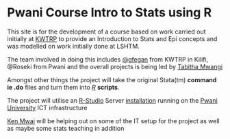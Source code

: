 Pwani Course Intro to Stats using R
===============

This site is for the development of a course based on work carried out initially at [KWTRP](http://www.kemri-wellcome.org) to provide an Introduction to Stats and Epi concepts and was modelled on work initially done at LSHTM.

The team involved in doing this includes [@gfegan](mailto:gfegan@kemri-wellcome.or) from KWTRP in Kilifi, @Roseki from Pwani and the overall projects is being led by [Tabitha Mwangi](mailto:t.mwangi@pu.ke.ac) 

Amongst other things the project will take the original Stata(tm) **command  ie .do** files and turn them into [*R*](http://cran.r-project.org) **scripts**.

The project will utilise an [R-Studio](http:/www.rstudio.com) Server [installation](http://www.rstudio.com/ide/download/server) running on the [Pwani University](http://www.pu.ac.ke) ICT infrastructure

[Ken Mwai](http://www.linkedin.com/in/kennmwai) will be helping out on some of the IT setup for the project as well as maybe some stats teaching in addition
